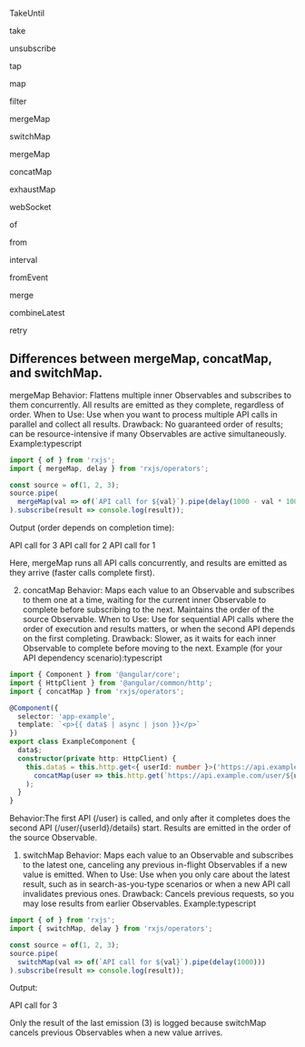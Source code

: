 TakeUntil

take

unsubscribe

tap

map

filter

mergeMap

switchMap

mergeMap

concatMap

exhaustMap

webSocket

of

from

interval

fromEvent

merge

combineLatest

retry


## Differences between mergeMap, concatMap, and switchMap.

mergeMap
Behavior: Flattens multiple inner Observables and subscribes to them concurrently. All results are emitted as they complete, regardless of order.
When to Use: Use when you want to process multiple API calls in parallel and collect all results.
Drawback: No guaranteed order of results; can be resource-intensive if many Observables are active simultaneously.
Example:typescript

```typescript
import { of } from 'rxjs';
import { mergeMap, delay } from 'rxjs/operators';

const source = of(1, 2, 3);
source.pipe(
  mergeMap(val => of(`API call for ${val}`).pipe(delay(1000 - val * 100))) // Simulate faster response for higher values
).subscribe(result => console.log(result));

```

Output (order depends on completion time):

API call for 3
API call for 2
API call for 1

Here, mergeMap runs all API calls concurrently, and results are emitted as they arrive (faster calls complete first).

2. concatMap
   Behavior: Maps each value to an Observable and subscribes to them one at a time, waiting for the current inner Observable to complete before subscribing to the next. Maintains the order of the source Observable.
   When to Use: Use for sequential API calls where the order of execution and results matters, or when the second API depends on the first completing.
   Drawback: Slower, as it waits for each inner Observable to complete before moving to the next.
   Example (for your API dependency scenario):typescript

```typescript
import { Component } from '@angular/core';
import { HttpClient } from '@angular/common/http';
import { concatMap } from 'rxjs/operators';

@Component({
  selector: 'app-example',
  template: `<p>{{ data$ | async | json }}</p>`
})
export class ExampleComponent {
  data$;
  constructor(private http: HttpClient) {
    this.data$ = this.http.get<{ userId: number }>('https://api.example.com/user').pipe(
      concatMap(user => this.http.get(`https://api.example.com/user/${user.userId}/details`))
    );
  }
}
```

Behavior:The first API (/user) is called, and only after it completes does the second API (/user/{userId}/details) start.
Results are emitted in the order of the source Observable.

1. switchMap
   Behavior: Maps each value to an Observable and subscribes to the latest one, canceling any previous in-flight Observables if a new value is emitted.
   When to Use: Use when you only care about the latest result, such as in search-as-you-type scenarios or when a new API call invalidates previous ones.
   Drawback: Cancels previous requests, so you may lose results from earlier Observables.
   Example:typescript

```typescript
import { of } from 'rxjs';
import { switchMap, delay } from 'rxjs/operators';

const source = of(1, 2, 3);
source.pipe(
  switchMap(val => of(`API call for ${val}`).pipe(delay(1000)))
).subscribe(result => console.log(result));

```

Output:

API call for 3

Only the result of the last emission (3) is logged because switchMap cancels previous Observables when a new value arrives.
